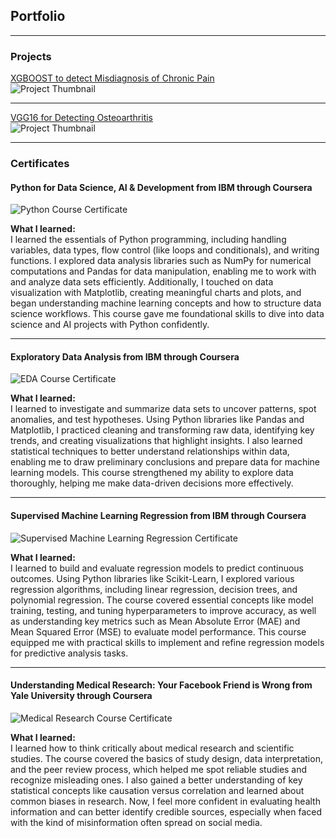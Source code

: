 ## Portfolio

---

### Projects

[XGBOOST to detect Misdiagnosis of Chronic Pain](https://github.com/aravparikh/Catboost-to-detect-Misdiagnosis-Risk-of-Chronic-Pain)  
<img src="https://raw.githubusercontent.com/aravparikh/aravparikh.github.io/main/images/dummy_thumbnail.jpg" alt="Project Thumbnail" />

---

[VGG16 for Detecting Osteoarthritis](https://github.com/aravparikh/VGG16-to-Detect-Osteoarthritis)  
<img src="https://raw.githubusercontent.com/aravparikh/aravparikh.github.io/main/images/dummy_thumbnail.jpg" alt="Project Thumbnail" />

---

### Certificates

#### Python for Data Science, AI & Development from IBM through Coursera  
<img src="https://raw.githubusercontent.com/aravparikh/aravparikh.github.io/main/images/first_python_course.jpg" alt="Python Course Certificate" />

**What I learned:**  
I learned the essentials of Python programming, including handling variables, data types, flow control (like loops and conditionals), and writing functions. I explored data analysis libraries such as NumPy for numerical computations and Pandas for data manipulation, enabling me to work with and analyze data sets efficiently. Additionally, I touched on data visualization with Matplotlib, creating meaningful charts and plots, and began understanding machine learning concepts and how to structure data science workflows. This course gave me foundational skills to dive into data science and AI projects with Python confidently.

---

#### Exploratory Data Analysis from IBM through Coursera  
<img src="https://raw.githubusercontent.com/aravparikh/aravparikh.github.io/main/images/EDA_Certificate.jpg" alt="EDA Course Certificate" />

**What I learned:**  
I learned to investigate and summarize data sets to uncover patterns, spot anomalies, and test hypotheses. Using Python libraries like Pandas and Matplotlib, I practiced cleaning and transforming raw data, identifying key trends, and creating visualizations that highlight insights. I also learned statistical techniques to better understand relationships within data, enabling me to draw preliminary conclusions and prepare data for machine learning models. This course strengthened my ability to explore data thoroughly, helping me make data-driven decisions more effectively.

---

#### Supervised Machine Learning Regression from IBM through Coursera  
<img src="https://raw.githubusercontent.com/aravparikh/aravparikh.github.io/main/images/supervised_machine_learning_regression.jpg" alt="Supervised Machine Learning Regression Certificate" />

**What I learned:**  
I learned to build and evaluate regression models to predict continuous outcomes. Using Python libraries like Scikit-Learn, I explored various regression algorithms, including linear regression, decision trees, and polynomial regression. The course covered essential concepts like model training, testing, and tuning hyperparameters to improve accuracy, as well as understanding key metrics such as Mean Absolute Error (MAE) and Mean Squared Error (MSE) to evaluate model performance. This course equipped me with practical skills to implement and refine regression models for predictive analysis tasks.

---

#### Understanding Medical Research: Your Facebook Friend is Wrong from Yale University through Coursera  
<img src="https://raw.githubusercontent.com/aravparikh/aravparikh.github.io/main/images/medical_research_course.jpg" alt="Medical Research Course Certificate" />

**What I learned:**  
I learned how to think critically about medical research and scientific studies. The course covered the basics of study design, data interpretation, and the peer review process, which helped me spot reliable studies and recognize misleading ones. I also gained a better understanding of key statistical concepts like causation versus correlation and learned about common biases in research. Now, I feel more confident in evaluating health information and can better identify credible sources, especially when faced with the kind of misinformation often spread on social media.


